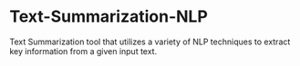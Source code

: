 # Text-Summarization-NLP
Text Summarization tool that utilizes a variety of NLP techniques to extract key information from a given input text.
